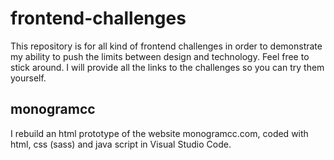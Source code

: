 # frontend-challenges
This repository is for all kind of frontend challenges in order to demonstrate my ability to push the limits between design and technology.
Feel free to stick around. I will provide all the links to the challenges so you can try them yourself.

## monogramcc
I rebuild an html prototype of the website monogramcc.com, coded with html, css (sass) and java script in Visual Studio Code.